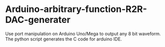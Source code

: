# Arduino-arbitrary-function-R2R-DAC-generater
Use port manipulation on Arduino Uno/Mega to output any 8 bit waveform. The python script generates the C code for arduino IDE.
